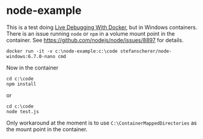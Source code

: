# node-example

This is a test doing [Live Debugging With Docker](https://blog.docker.com/2016/07/live-debugging-docker/), but in Windows containers.
There is an issue running `node` or `npm` in a volume mount point in the container.
See https://github.com/nodejs/node/issues/8897 for details.

```
docker run -it -v c:\node-example:c:\code stefanscherer/node-windows:6.7.0-nano cmd
```

Now in the container

```
cd c:\code
npm install
```

or

```
cd c:\code
node test.js
```

Only workaround at the moment is to use `C:\ContainerMappedDirectories` as the mount point in the container.
